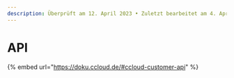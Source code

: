 ```yaml
---
description: Überprüft am 12. April 2023 • Zuletzt bearbeitet am 4. April 2024
---
```


# API

{% embed url="https://doku.ccloud.de/#ccloud-customer-api" %}

